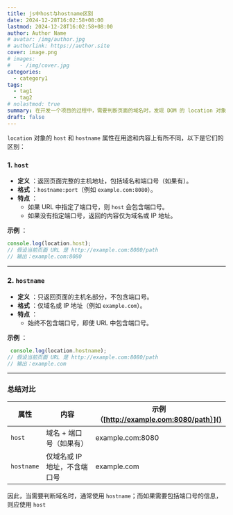```yaml
---
title: js中host与hostname区别
date: 2024-12-28T16:02:58+08:00
lastmod: 2024-12-28T16:02:58+08:00
author: Author Name
# avatar: /img/author.jpg
# authorlink: https://author.site
cover: image.png
# images:
#   - /img/cover.jpg
categories:
  - category1
tags:
  - tag1
  - tag2
# nolastmod: true
summary: 在开发一个项目的过程中，需要判断页面的域名时，发现 DOM 的 location 对象中有两个相关属性：host 和 hostname。经过对比后发现，这两者存在一些差异。特此记录，方便日后参考。
draft: false
---
```



`location` 对象的 `host` 和 `hostname` 属性在用途和内容上有所不同，以下是它们的区别：

### 1. **`host`**

* **定义** ：返回页面完整的主机地址，包括域名和端口号（如果有）。
* **格式** ：`hostname:port`（例如 `example.com:8080`）。
* **特点** ：
  * 如果 URL 中指定了端口号，则 `host` 会包含端口号。
  * 如果没有指定端口号，返回的内容仅为域名或 IP 地址。

**示例** ：
```javascript
console.log(location.host); 
// 假设当前页面 URL 是 http://example.com:8080/path 
// 输出：example.com:8080
```
---

### 2. **`hostname`**

* **定义** ：只返回页面的主机名部分，不包含端口号。
* **格式** ：仅域名或 IP 地址（例如 `example.com`）。
* **特点** ：
  * 始终不包含端口号，即使 URL 中包含端口号。

**示例** ：
```javascript
 console.log(location.hostname);
// 假设当前页面 URL 是 http://example.com:8080/path
// 输出：example.com
```
---

### **总结对比**

| 属性           | 内容                         | 示例（[http://example.com:8080/path）]() |
| ---------------- | ------------------------------ | --------------------------------------- |
| `host`     | 域名 + 端口号（如果有）      | example.com:8080                      |
| `hostname` | 仅域名或 IP 地址，不含端口号 | example.com                           |

因此，当需要判断域名时，通常使用 `hostname`；而如果需要包括端口号的信息，则应使用 `host`

